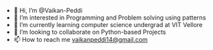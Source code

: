 - 👋 Hi, I’m @Vaikan-Peddi
- 👀 I’m interested in Programming and Problem solving using patterns
- 🌱 I’m currently learning computer science undergrad at VIT Vellore
- 💞️ I’m looking to collaborate on Python-based Projects
- 📫 How to reach me vaikanpeddi14@gmail.com

<!---
Vaikan-Peddi/Vaikan-Peddi is a ✨ special ✨ repository because its `README.md` (this file) appears on your GitHub profile.
You can click the Preview link to take a look at your changes.
--->
